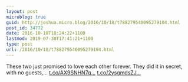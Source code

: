 ```yaml
---
layout: post
microblog: true
guid: http://joshua.micro.blog/2016/10/18/t788279540095279104.html
post_id: 34772
date: 2016-10-18T18:24:22+1100
lastmod: 2019-07-30T17:41:21+1100
type: post
url: /2016/10/18/t788279540095279104.html
---
```

These two just promised to love each other forever. They did it in secret, with no guests,… [t.co/AX9SNHN7q...](https://t.co/AX9SNHN7q7) [t.co/2ysgmdsZJ...](https://t.co/2ysgmdsZJH)
